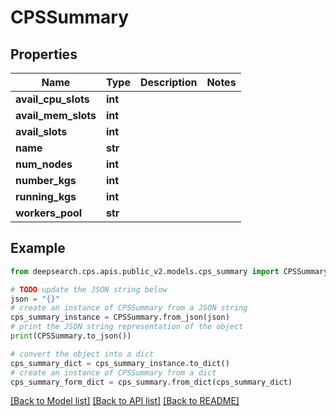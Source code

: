 # CPSSummary


## Properties

Name | Type | Description | Notes
------------ | ------------- | ------------- | -------------
**avail_cpu_slots** | **int** |  | 
**avail_mem_slots** | **int** |  | 
**avail_slots** | **int** |  | 
**name** | **str** |  | 
**num_nodes** | **int** |  | 
**number_kgs** | **int** |  | 
**running_kgs** | **int** |  | 
**workers_pool** | **str** |  | 

## Example

```python
from deepsearch.cps.apis.public_v2.models.cps_summary import CPSSummary

# TODO update the JSON string below
json = "{}"
# create an instance of CPSSummary from a JSON string
cps_summary_instance = CPSSummary.from_json(json)
# print the JSON string representation of the object
print(CPSSummary.to_json())

# convert the object into a dict
cps_summary_dict = cps_summary_instance.to_dict()
# create an instance of CPSSummary from a dict
cps_summary_form_dict = cps_summary.from_dict(cps_summary_dict)
```
[[Back to Model list]](../README.md#documentation-for-models) [[Back to API list]](../README.md#documentation-for-api-endpoints) [[Back to README]](../README.md)


